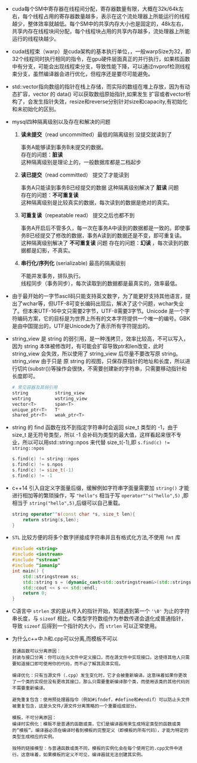 - cuda每个SM中寄存器在线程间分配，寄存器数量有限，大概在32k/64k左右，每个线程占用的寄存器数量越多，表示在这个流处理器上所能运行的线程越少，整体效率就越低。每个SM中的共享内存大小也是固定的，48k左右，共享内存在线程块间分配，每个线程块占用的共享内存越多，流处理器上所能运行的线程块越少。
- cuda线程束（warp）是cuda架构的基本执行单位，，一般warpSize为32，即32个线程同时执行相同的指令，在gpu硬件层面真正的并行执行，如果核函数中有分支，可能会出现线程束分支，导致性能下降，可以通过nvprof检测线程束分支，虽然编译器会进行优化，但程序还是要尽可能避免。

- std::vector指向数组的指针在栈上存储，而实际的数组在堆上存放，因为有动态扩容，vector 的 data() 可以获取数组原始指针,如果发生 扩容或者vector析构了，会发生指针失效，resize和reverse分别针对size和capacity,有初始化和未初始化的区别。

- mysql四种隔离级别以及存在和解决的问题
    1. **读未提交**（read uncommitted）最低的隔离级别 没提交就读到了

        事务A能够读到事务B未提交的数据。  
        存在的问题：**脏读**  
        这种隔离级别是理论上的，一般数据库都是二档起步
    2. **读已提交**（read committed）  提交了才能读到

        事务A只能读到事务B已经提交的数据
        这种隔离级别解决了 **脏读** 问题   
        存在的问题：**不可重复读**   
        这种隔离级别是比较真实的数据，每次读到的数据是绝对的真实。
    3. **可重复读**（repeatable read） 提交之后也都不到

        事务A开启后不管多久，每一次在事务A中读到的数据都是一致的。即使事务B已经提交了修改的数据，事务A读到的数据还是不变，即可重复读。  
        这种隔离级别解决了 **不可重复读** 问题
        存在的问题：**幻读** ，每次读到的数据都是幻影，不真实。

    4. **串行化/序列化** (serializable) 最高的隔离级别

        不能并发事务，排队执行。  
        线程同步（事务同步），每次读取到的数据都是最真实的，效率最低。


- 由于最开始的一字节ascll码只能支持英文数字，为了能更好支持其他语言，提出了wchar等，但UTF-8可变长编码出现后，解决了这个问题，wchar失业了。但本来UTF-16中文只需要2字节，UTF-8需要3字节。Unicode 是一个字符编码方案，它的目标是为世界上所有的文本字符提供一个唯一的编号。GBK是由中国提出的，UTF是Unicode为了表示所有字符提出的。

- string_view 是 string 的弱引用，是一种浅拷贝，效率比较高，不可以写入，因为 string 本体被修改时，有可能会扩容导致ptr和len改变，此时 string_view 会失效，所以使用了 string_view 后尽量不要改写原 string。string_view 由于只是 原 string 的视图，只保存原指针的地址和长度，所以进行切片(substr())等操作会很快，不需要创建新的字符串，只需要移动指针和长度即可。
    ```bash
    # 常见容器及其弱引用
    string          string_view
    wstring         wstring_view
    vector<T>       span<T>
    unique_ptr<T>   T*
    shared_ptr<T>   weak_ptr<T>
    ```

- string 的 find 函数在找不到指定字符串时会返回 size_t 类型的 -1，由于 size_t 是无符号类型，所以 -1 会补码为类型的最大值，这样看起来很不专业，所以可以用std::string::npos 来代替 size_t(-1),即 `s.find(c) != string::npos`
    ```cpp
    s.find(c) != string::npos
    s.find(c) != s.npos
    s.find(c) != size_t(-1)
    s.find(c) != -1
    ```

- c++14 引入自定义字面量后缀，缓解例如字符串字面量需要加 `string()` 才能进行相加等的繁琐操作，写 `"hello"s` 相当于写 `operator""s("hello",5)` ,即相当于 `string("hello",5)`,后缀可以自己重载。
    ```cpp
    string operator""s(const char *s, size_t len){
        return string(s,len);
    }
    ```

- `STL` 比较方便的将多个数字拼接成字符串并且有格式化方法,不使用 `fmt` 库
    ```cpp
    #include <string>
    #include <iostream>
    #include "sstream"
    #include "iomanip"
    int main() {
        std::stringstream ss;
        std::string s = (dynamic_cast<std::ostringstream&>(std::stringstream() << std::setprecision(100) << 3.14f)).str();
        std::cout << s << std::endl;
        return 0;
    }
    ```

- C语言中 `strlen` 求的是从传入的指针开始，知道遇到第一个 `'\0'` 为止的字符串长度，与 `sizeof` 相比，C类型字符数组作为参数传递会退化成普通指针，导致 `sizeof` 后得到一个指针的大小，而 `strlen` 可以正常使用。

- 为什么c++中.h和.cpp可以分离,而模板不可以
    ```
    普通函数可以分离原因：
    封装与接口分离：你可以在头文件中定义接口，而在源文件中实现接口。这使得其他人只需要知道接口即可使用你的代码，而不必了解其具体实现。

    编译优化：只有当源文件（.cpp）发生变化时，它才会被重新编译。这意味着如果你更改了一个类的实现但没有更改其接口，那么只需要重新编译那个类，而使用该类的其他代码则不需要重新编译。

    避免重复包含：使用预处理器指令（例如#ifndef，#define和#endif）可以防止头文件被重复包含，这是头文件/源文件分离策略的一个重要组成部分。

    模板，不可分离原因：
    编译时实例化：模板不是普通的函数或类，它们是编译器用来生成特定类型的函数或类的“模板”。编译器必须在编译时看到模板的完整定义（即模板的所有代码），才能为特定的类型生成相应的实例。

    独特的链接模型：与普通函数或类不同，模板的实例化会在每个使用它的.cpp文件中进行。这意味着，如果模板的定义不可见，编译器就无法创建其实例。
    ```
